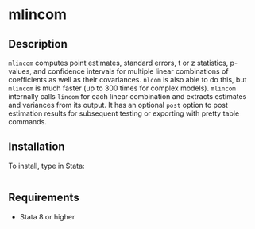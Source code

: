 # mlincom

## Description
`mlincom` computes point estimates, standard errors, t or z statistics, p-values, and confidence intervals for multiple linear combinations of coefficients as well as their covariances. `nlcom` is also able to do this, but `mlincom` is much faster (up to 300 times for complex models). `mlincom` internally calls `lincom` for each linear combination and extracts estimates and variances from its output. It has an optional `post` option to post estimation results for subsequent testing or exporting with pretty table commands. 

## Installation
To install, type in Stata:
```Stata
```

## Requirements
* Stata 8 or higher
